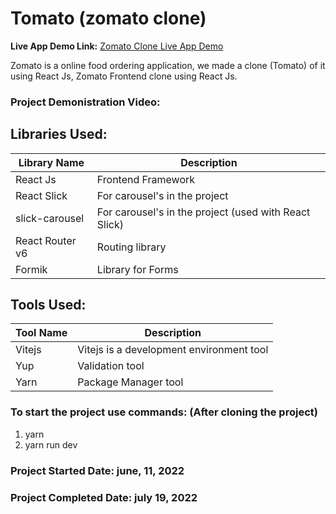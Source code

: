 # Tomato (zomato clone)

**Live App Demo Link:** [Zomato Clone Live App Demo](https://zomatoclone.koushilmankali.in/)

Zomato is a online food ordering application, we made a clone (Tomato) of it using React Js, Zomato Frontend clone using React Js.

### Project Demonistration Video: 



## Libraries Used:

| Library Name | Description |
| ------------ | ----------- |
| React Js     | Frontend Framework |
| React Slick  | For carousel's in the project |
| slick-carousel  | For carousel's in the project (used with React Slick) |
| React Router v6  | Routing library  |
| Formik  | Library for Forms |

## Tools Used:

| Tool Name | Description |
| ----------- | ----------- |
| Vitejs    | Vitejs is a development environment tool |
| Yup   | Validation tool |
| Yarn   | Package Manager tool |

### To start the project use commands: (After cloning the project)

1. yarn
2. yarn run dev




### Project Started Date: june, 11, 2022

### Project Completed Date: july 19, 2022
